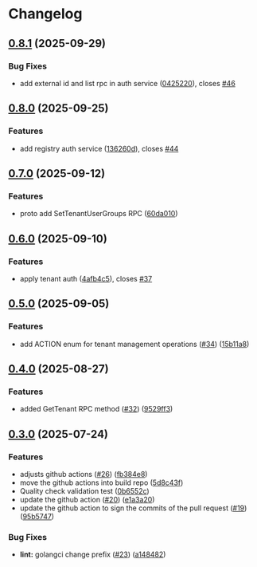 # Changelog

## [0.8.1](https://github.com/openkcm/api-sdk/compare/v0.8.0...v0.8.1) (2025-09-29)


### Bug Fixes

* add external id and list rpc in auth service ([0425220](https://github.com/openkcm/api-sdk/commit/04252205809074eb6b9e87920c544c51e639b4cf)), closes [#46](https://github.com/openkcm/api-sdk/issues/46)

## [0.8.0](https://github.com/openkcm/api-sdk/compare/v0.7.0...v0.8.0) (2025-09-25)


### Features

* add registry auth service ([136260d](https://github.com/openkcm/api-sdk/commit/136260de9fb62d96ae26326f09f541d20e7a9b02)), closes [#44](https://github.com/openkcm/api-sdk/issues/44)

## [0.7.0](https://github.com/openkcm/api-sdk/compare/v0.6.0...v0.7.0) (2025-09-12)


### Features

* proto add SetTenantUserGroups RPC  ([60da010](https://github.com/openkcm/api-sdk/commit/60da010dfdfecddcd0ac114d2e89d6666efc208c))

## [0.6.0](https://github.com/openkcm/api-sdk/compare/v0.5.0...v0.6.0) (2025-09-10)


### Features

* apply tenant auth ([4afb4c5](https://github.com/openkcm/api-sdk/commit/4afb4c57830f5867d780cba5b9f5b8451a5c7a56)), closes [#37](https://github.com/openkcm/api-sdk/issues/37)

## [0.5.0](https://github.com/openkcm/api-sdk/compare/v0.4.0...v0.5.0) (2025-09-05)


### Features

* add ACTION enum for tenant management operations ([#34](https://github.com/openkcm/api-sdk/issues/34)) ([15b11a8](https://github.com/openkcm/api-sdk/commit/15b11a8490e2db2c9c03545c0b09e7f41c380406))

## [0.4.0](https://github.com/openkcm/api-sdk/compare/v0.3.0...v0.4.0) (2025-08-27)


### Features

* added GetTenant RPC method ([#32](https://github.com/openkcm/api-sdk/issues/32)) ([9529ff3](https://github.com/openkcm/api-sdk/commit/9529ff34beb10e32a96aa086e05137923dfce496))

## [0.3.0](https://github.com/openkcm/api-sdk/compare/v0.2.0...v0.3.0) (2025-07-24)


### Features

* adjusts github actions ([#26](https://github.com/openkcm/api-sdk/issues/26)) ([fb384e8](https://github.com/openkcm/api-sdk/commit/fb384e8c6ebb5aa25eb02f255a17af6d520bfd06))
* move the github actions into build repo ([5d8c43f](https://github.com/openkcm/api-sdk/commit/5d8c43f7b9be8813d30d9c195751cf86b3e96334))
* Quality check validation test ([0b6552c](https://github.com/openkcm/api-sdk/commit/0b6552c9e2ee49150858664281689f952fb1af76))
* update the github action ([#20](https://github.com/openkcm/api-sdk/issues/20)) ([e1a3a20](https://github.com/openkcm/api-sdk/commit/e1a3a20b817a385a4581558420404031a08486e2))
* update the github action to sign the commits of the pull request ([#19](https://github.com/openkcm/api-sdk/issues/19)) ([95b5747](https://github.com/openkcm/api-sdk/commit/95b57476ba5bc7946ebf8dc1b9f0bd03e53d0adf))


### Bug Fixes

* **lint:** golangci change prefix ([#23](https://github.com/openkcm/api-sdk/issues/23)) ([a148482](https://github.com/openkcm/api-sdk/commit/a148482d5a74d362e64811558966a189915dc780))
